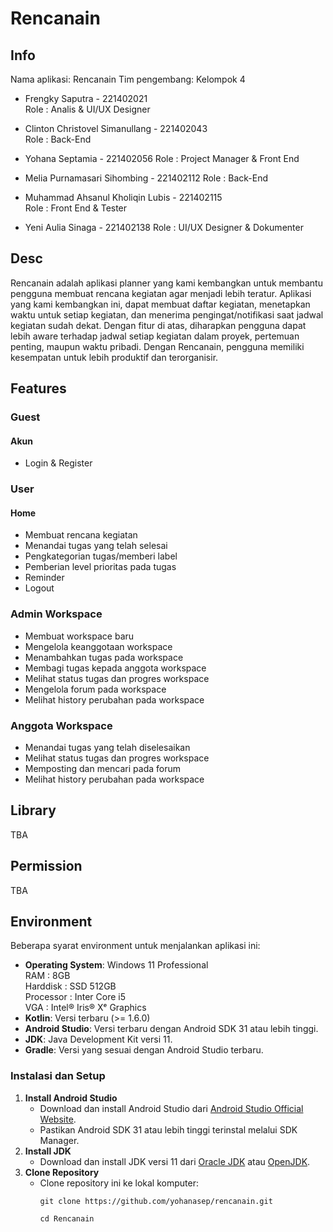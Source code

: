 # Rencanain

## Info

Nama aplikasi: Rencanain
Tim pengembang: Kelompok 4

- Frengky Saputra - 221402021  
  Role : Analis & UI/UX Designer

- Clinton Christovel Simanullang - 221402043  
  Role : Back-End

- Yohana Septamia - 221402056
  Role : Project Manager & Front End

- Melia Purnamasari Sihombing - 221402112 
  Role : Back-End

- Muhammad Ahsanul Kholiqin Lubis - 221402115  
  Role : Front End & Tester

- Yeni Aulia Sinaga - 221402138 
  Role : UI/UX Designer & Dokumenter

## Desc

Rencanain adalah aplikasi planner yang kami kembangkan untuk membantu pengguna membuat rencana kegiatan agar menjadi lebih teratur. Aplikasi yang kami kembangkan ini, dapat membuat daftar kegiatan, menetapkan waktu untuk setiap kegiatan, dan menerima pengingat/notifikasi saat jadwal kegiatan sudah dekat. Dengan fitur di atas, diharapkan pengguna dapat lebih aware terhadap jadwal setiap kegiatan dalam proyek, pertemuan penting, maupun waktu pribadi. Dengan Rencanain, pengguna memiliki kesempatan untuk lebih produktif dan terorganisir.

## Features

### Guest

#### Akun
- Login & Register

### User

#### Home
- Membuat rencana kegiatan
- Menandai tugas yang telah selesai
- Pengkategorian tugas/memberi label
- Pemberian level prioritas pada tugas
- Reminder
- Logout

### Admin Workspace
- Membuat workspace baru
- Mengelola keanggotaan workspace
- Menambahkan tugas pada workspace
- Membagi tugas kepada anggota workspace
- Melihat status tugas dan progres workspace
- Mengelola forum pada workspace
- Melihat history perubahan pada workspace

### Anggota Workspace
- Menandai tugas yang telah diselesaikan
- Melihat status tugas dan progres workspace 
- Memposting dan mencari pada forum
- Melihat history perubahan pada workspace

## Library

TBA

## Permission

TBA

## Environment

Beberapa syarat environment untuk menjalankan aplikasi ini:

- **Operating System**: Windows 11 Professional  
  RAM : 8GB  
  Harddisk : SSD 512GB  
  Processor : Inter Core i5  
  VGA : Intel® Iris® Xᵉ Graphics  
- **Kotlin**: Versi terbaru (>= 1.6.0)
- **Android Studio**: Versi terbaru dengan Android SDK 31 atau lebih tinggi.
- **JDK**: Java Development Kit versi 11.
- **Gradle**: Versi yang sesuai dengan Android Studio terbaru.

### Instalasi dan Setup

1. **Install Android Studio**
    - Download dan install Android Studio dari [Android Studio Official Website](https://developer.android.com/studio).
    - Pastikan Android SDK 31 atau lebih tinggi terinstal melalui SDK Manager.
2. **Install JDK**
    - Download dan install JDK versi 11 dari [Oracle JDK](https://www.oracle.com/java/technologies/javase-jdk11-downloads.html) atau [OpenJDK](https://openjdk.java.net/install/).
3. **Clone Repository**
    - Clone repository ini ke lokal komputer:
      ```
      git clone https://github.com/yohanasep/rencanain.git
      ```
      ```
      cd Rencanain
      ```
